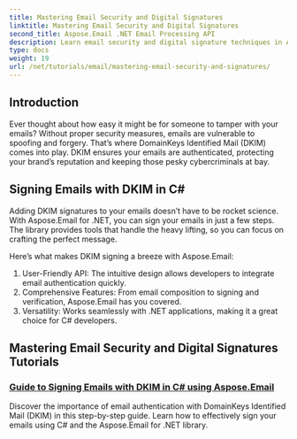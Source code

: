 ```yaml
---
title: Mastering Email Security and Digital Signatures
linktitle: Mastering Email Security and Digital Signatures
second_title: Aspose.Email .NET Email Processing API
description: Learn email security and digital signature techniques in Aspose.Email for .NET. Explore step-by-step tutorials, including DKIM signing in C#.
type: docs
weight: 19
url: /net/tutorials/email/mastering-email-security-and-signatures/
---
```

## Introduction 

Ever thought about how easy it might be for someone to tamper with your emails? Without proper security measures, emails are vulnerable to spoofing and forgery. That’s where DomainKeys Identified Mail (DKIM) comes into play. DKIM ensures your emails are authenticated, protecting your brand’s reputation and keeping those pesky cybercriminals at bay.  

## Signing Emails with DKIM in C#  

Adding DKIM signatures to your emails doesn’t have to be rocket science. With Aspose.Email for .NET, you can sign your emails in just a few steps. The library provides tools that handle the heavy lifting, so you can focus on crafting the perfect message.  

Here’s what makes DKIM signing a breeze with Aspose.Email:  

1. User-Friendly API: The intuitive design allows developers to integrate email authentication quickly.  
2. Comprehensive Features: From email composition to signing and verification, Aspose.Email has you covered.  
3. Versatility: Works seamlessly with .NET applications, making it a great choice for C# developers.

## Mastering Email Security and Digital Signatures Tutorials
### [Guide to Signing Emails with DKIM in C# using Aspose.Email](./guide-to-signing-emails-with-dkim/)
Discover the importance of email authentication with DomainKeys Identified Mail (DKIM) in this step-by-step guide. Learn how to effectively sign your emails using C# and the Aspose.Email for .NET library.